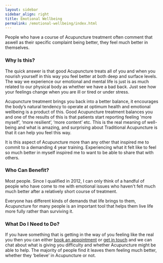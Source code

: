 ```yaml
---
layout: sidebar
sidebar_align: right
title: Emotional Wellbeing
permalink: /emotional-wellbeing/index.html
---
```


People who have a course of Acupuncture treatment  often comment that aswell as their specific complaint being better, they feel much better in themselves.

### Why Is this?
The quick answer is that good Acupuncture treats all of you and when you nourish yourself in this way you feel better at both deep and surface levels. The way we experience our emotional and mental life is just is as much related to our physical body as whether we have a bad back. Just see how your feelings change when you are ill or tired or under stress.

Acupuncture treatment brings you back into a better balance, it encourages the body’s natural tendency to operate at optimum health and emotional wellbeing is a product of this. Good Acupuncture treatment balances you and one of the results of this is that patients start reporting feeling 'more myself’, ‘more resilient’, ‘more content’ etc. This is the real meaning of well-being and what is amazing, and surprising about Traditional Acupuncture is that it can help you feel this way.

It is this aspect of Acupuncture more than any other that inspired me to commit to a demanding 4 year training.  Experiencing what it felt like to feel so much better in myself inspired me to want to be able to share that with others.


### Who Can Benefit?
Most people. Since I qualified in 2012, I can only think of a handful of people who have come to me with emotional issues who haven't felt much much better after a relatively short course of treatment.

Everyone has different kinds of demands that life brings to them, Acupuncture for many people is an important tool that helps them live life more fully rather than surviving it.

### What Do I Need to Do?
If you have something that is getting in the way of you feeling like the real you then you can either [book an appointment](/how-to-book.html) or [get in touch](#contact-trigger) and we can chat about what is giving you difficulty and whether Acupuncture might be able to help. The majority of people find it leaves them feeling much better, whether they ‘believe’ in Acupuncture or not.